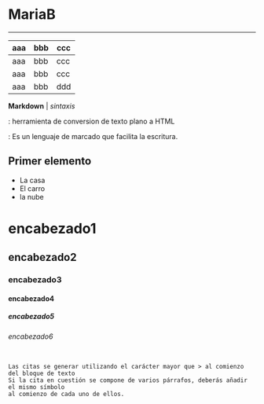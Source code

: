 # MariaB

---

| aaa | bbb | ccc |   
| --- | --- | --- |
| aaa | bbb | ccc |
| aaa | bbb | ccc |
| aaa | bbb | ddd |

**Markdown**  |   *sintaxis*

: herramienta de conversion de texto plano a HTML

: Es un lenguaje de marcado que facilita la escritura.

**Primer elemento**
--
- La casa
- El carro
- la nube

# encabezado1
## encabezado2
### encabezado3
#### encabezado4
##### encabezado5
###### encabezado6


~~~

Las citas se generar utilizando el carácter mayor que > al comienzo del bloque de texto
Si la cita en cuestión se compone de varios párrafos, deberás añadir el mismo símbolo
al comienzo de cada uno de ellos.

~~~

